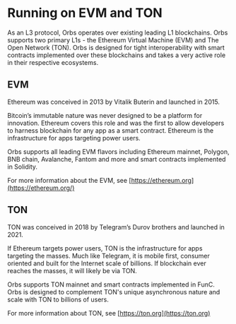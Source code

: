 # Running on EVM and TON

As an L3 protocol, Orbs operates over existing leading L1 blockchains. Orbs supports two primary L1s - the Ethereum Virtual Machine (EVM) and The Open Network (TON). Orbs is designed for tight interoperability with smart contracts implemented over these blockchains and takes a very active role in their respective ecosystems.

## EVM

Ethereum was conceived in 2013 by Vitalik Buterin and launched in 2015.

Bitcoin’s immutable nature was never designed to be a platform for innovation. Ethereum covers this role and was the first to allow developers to harness blockchain for any app as a smart contract. Ethereum is the infrastructure for apps targeting power users.

Orbs supports all leading EVM flavors including Ethereum mainnet, Polygon, BNB chain, Avalanche, Fantom and more and smart contracts implemented in Solidity.

For more information about the EVM, see [https://ethereum.org](https://ethereum.org/)

## TON

TON was conceived in 2018 by Telegram’s Durov brothers and launched in 2021.

If Ethereum targets power users, TON is the infrastructure for apps targeting the masses. Much like Telegram, it is mobile first, consumer oriented and built for the Internet scale of billions. If blockchain ever reaches the masses, it will likely be via TON.

Orbs supports TON mainnet and smart contracts implemented in FunC. Orbs is designed to complement TON's unique asynchronous nature and scale with TON to billions of users.

For more information about TON, see [https://ton.org](https://ton.org)
